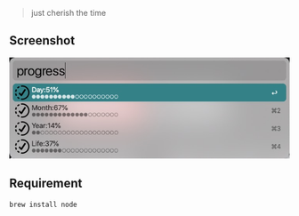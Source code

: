> just cherish the time
## Screenshot

![](./screenshot.jpeg)


## Requirement
```shell
brew install node
```
